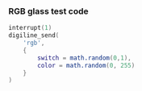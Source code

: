 ### RGB glass test code

```lua
interrupt(1)
digiline_send(
    'rgb',
    {
        switch = math.random(0,1),
        color = math.random(0, 255)
    }
)
```
